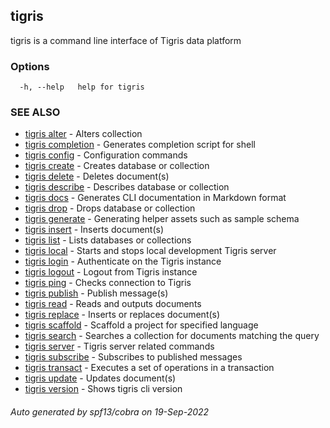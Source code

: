 ## tigris

tigris is a command line interface of Tigris data platform

### Options

```
  -h, --help   help for tigris
```

### SEE ALSO

- [tigris alter](tigris_alter.md) - Alters collection
- [tigris completion](tigris_completion.md) - Generates completion script for shell
- [tigris config](tigris_config.md) - Configuration commands
- [tigris create](tigris_create.md) - Creates database or collection
- [tigris delete](tigris_delete.md) - Deletes document(s)
- [tigris describe](tigris_describe.md) - Describes database or collection
- [tigris docs](tigris_docs.md) - Generates CLI documentation in Markdown format
- [tigris drop](tigris_drop.md) - Drops database or collection
- [tigris generate](tigris_generate.md) - Generating helper assets such as sample schema
- [tigris insert](tigris_insert.md) - Inserts document(s)
- [tigris list](tigris_list.md) - Lists databases or collections
- [tigris local](tigris_local.md) - Starts and stops local development Tigris server
- [tigris login](tigris_login.md) - Authenticate on the Tigris instance
- [tigris logout](tigris_logout.md) - Logout from Tigris instance
- [tigris ping](tigris_ping.md) - Checks connection to Tigris
- [tigris publish](tigris_publish.md) - Publish message(s)
- [tigris read](tigris_read.md) - Reads and outputs documents
- [tigris replace](tigris_replace.md) - Inserts or replaces document(s)
- [tigris scaffold](tigris_scaffold.md) - Scaffold a project for specified language
- [tigris search](tigris_search.md) - Searches a collection for documents matching the query
- [tigris server](tigris_server.md) - Tigris server related commands
- [tigris subscribe](tigris_subscribe.md) - Subscribes to published messages
- [tigris transact](tigris_transact.md) - Executes a set of operations in a transaction
- [tigris update](tigris_update.md) - Updates document(s)
- [tigris version](tigris_version.md) - Shows tigris cli version

###### Auto generated by spf13/cobra on 19-Sep-2022
